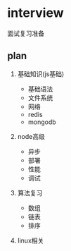# interview  
面试复习准备

## plan
1. 基础知识(js基础)  
	* 基础语法
	* 文件系统
	* 网络
	* redis
	* mongodb

2. node高级 
	* 异步
	* 部署
	* 性能
	* 调试

3. 算法复习
	* 数组
	* 链表
	* 排序

4. linux相关
